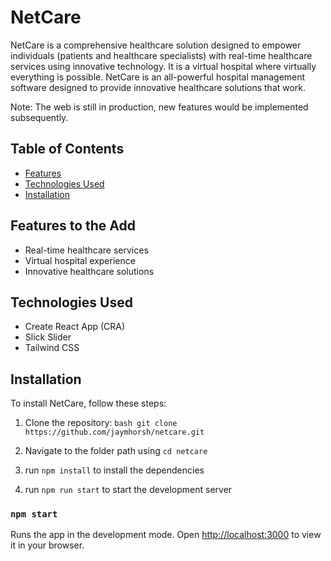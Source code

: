 # NetCare

NetCare is a comprehensive healthcare solution designed to empower individuals (patients and healthcare specialists) with real-time healthcare services using innovative technology. It is a virtual hospital where virtually everything is possible. NetCare is an all-powerful hospital management software designed to provide innovative healthcare solutions that work.

Note: The web is still in production, new features would be implemented subsequently.

## Table of Contents
- [Features](#features)
- [Technologies Used](#technologies-used)
- [Installation](#installation)

## Features to the Add

- Real-time healthcare services
- Virtual hospital experience
- Innovative healthcare solutions

## Technologies Used

- Create React App (CRA)
- Slick Slider
- Tailwind CSS

## Installation

To install NetCare, follow these steps:

1. Clone the repository:
 ```bash git clone https://github.com/jaymhorsh/netcare.git ```

2. Navigate to the folder path using `cd netcare`
3. run `npm install` to install the dependencies
4. run `npm run start` to start the development server

   
### `npm start`
Runs the app in the development mode.
Open [http://localhost:3000](http://localhost:3000) to view it in your browser.








